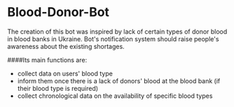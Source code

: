 # Blood-Donor-Bot

The creation of this bot was inspired by lack of certain types of donor blood in blood banks in Ukraine.
Bot's notification system should raise people's awareness about the existing shortages.

####Its main functions are:
- collect data on users' blood type
- inform them once there is a lack of donors' blood at the blood bank (if their blood type is required)
- collect chronological data on the availability of specific blood types

